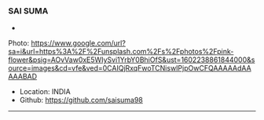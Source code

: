 ### SAI SUMA

-
Photo: https://www.google.com/url?sa=i&url=https%3A%2F%2Funsplash.com%2Fs%2Fphotos%2Fpink-flower&psig=AOvVaw0xE5WIySvi1YrbY0BhiOfS&ust=1602238861844000&source=images&cd=vfe&ved=0CAIQjRxqFwoTCNiswIPjpOwCFQAAAAAdAAAAABAD
- Location: INDIA
- Github: https://github.com/saisuma98

***
